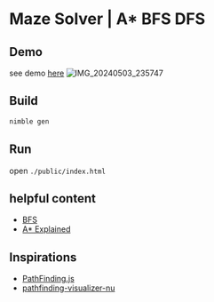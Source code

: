# Maze Solver | A* BFS DFS

## Demo
see demo [here](https://hamidb80.github.io/maze-vis)
![IMG_20240503_235747](https://github.com/hamidb80/maze-vis/assets/33871336/50da7560-6e05-43a8-8899-fced1be7dfa5)

## Build
```bash
nimble gen
```

## Run
open `./public/index.html`

## helpful content
- [BFS](https://courses.cs.washington.edu/courses/cse326/03su/homework/hw3/bfs.html)
- [A* Explained](http://www.redblobgames.com/pathfinding/a-star/introduction.html)

## Inspirations
- [PathFinding.js](https://qiao.github.io/PathFinding.js/visual/)
- [pathfinding-visualizer-nu](https://pathfinding-visualizer-nu.vercel.app/)
